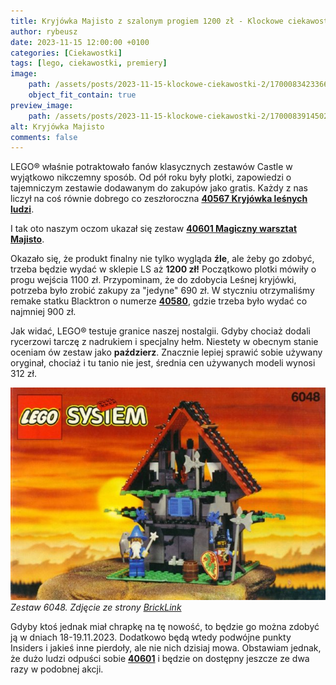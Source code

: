 ```yaml
---
title: Kryjówka Majisto z szalonym progiem 1200 zł - Klockowe ciekawostki &#35;2
author: rybeusz
date: 2023-11-15 12:00:00 +0100
categories: [Ciekawostki]
tags: [lego, ciekawostki, premiery]
image:
    path: /assets/posts/2023-11-15-klockowe-ciekawostki-2/1700083423366.png
    object_fit_contain: true
preview_image:
    path: /assets/posts/2023-11-15-klockowe-ciekawostki-2/1700083914502.png
alt: Kryjówka Majisto
comments: false
---
```

LEGO® właśnie potraktowało fanów klasycznych zestawów Castle w wyjątkowo nikczemny sposób. Od pół roku były plotki, zapowiedzi o tajemniczym zestawie dodawanym do zakupów jako gratis. Każdy z nas liczył na coś równie dobrego co zeszłoroczna [**40567 Kryjówka leśnych ludzi**](https://www.bricklink.com/v2/catalog/catalogitem.page?S=40567-1).

I tak oto naszym oczom ukazał się zestaw [**40601 Magiczny warsztat Majisto**](https://www.lego.com/pl-pl/product/majisto-s-magical-workshop-40601).

Okazało się, że produkt finalny nie tylko wygląda **źle**, ale żeby go zdobyć, trzeba będzie wydać w sklepie LS aż **1200 zł!** Początkowo plotki mówiły o progu wejścia 1100 zł.  Przypominam, że do zdobycia Leśnej kryjówki, potrzeba było zrobić zakupy za "jedyne" 690 zł. W styczniu otrzymaliśmy remake statku Blacktron o numerze **[40580](https://www.bricklink.com/v2/catalog/catalogitem.page?S=40580-1)**, gdzie trzeba było wydać co najmniej 900 zł.

Jak widać, LEGO® testuje granice naszej nostalgii. Gdyby chociaż dodali rycerzowi tarczę z nadrukiem i specjalny hełm. Niestety w obecnym stanie oceniam ów zestaw jako **paździerz**. Znacznie lepiej sprawić sobie używany oryginał, chociaż i tu tanio nie jest, średnia cen używanych modeli wynosi 312 zł.

![Zestaw 6048](/assets/posts/2023-11-15-klockowe-ciekawostki-2/1700164703622.png "6048")
_Zestaw 6048. Zdjęcie ze strony [BrickLink](https://www.bricklink.com/v2/catalog/catalogitem.page?S=6048-1)_

Gdyby ktoś jednak miał chrapkę na tę nowość, to będzie go można zdobyć ją w dniach 18-19.11.2023. Dodatkowo będą wtedy podwójne punkty Insiders i jakieś inne pierdoły, ale nie nich dzisiaj mowa. Obstawiam jednak, że dużo ludzi odpuści sobie **[40601](https://www.lego.com/pl-pl/product/majisto-s-magical-workshop-40601)** i będzie on dostępny jeszcze ze dwa razy w podobnej akcji.
